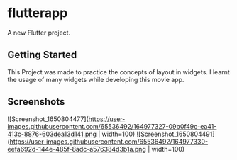 # flutterapp

A new Flutter project.

## Getting Started

This Project was made to practice the concepts of layout in widgets. I learnt the usage of many widgets
while developing this movie app.

## Screenshots

![Screenshot_1650804477](https://user-images.githubusercontent.com/65536492/164977327-09b0f49c-ea41-413c-8876-603dea13d141.png | width=100)
![Screenshot_1650804491](https://user-images.githubusercontent.com/65536492/164977330-eefa692d-144e-485f-8adc-a576384d3b1a.png | width=100)

